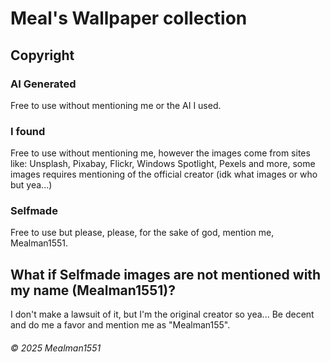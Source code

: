 # Meal's Wallpaper collection

## Copyright

### AI Generated

Free to use without mentioning me or the AI I used.

### I found

Free to use without mentioning me, however the images come from sites like: Unsplash, Pixabay, Flickr, Windows Spotlight, Pexels and more, some images requires mentioning of the official creator (idk what images or who but yea...)

### Selfmade

Free to use but please, please, for the sake of god, mention me, Mealman1551.

## What if Selfmade images are not mentioned with my name (Mealman1551)?

I don't make a lawsuit of it, but I'm the original creator so yea... Be decent and do me a favor and mention me as "Mealman155".

###### © 2025 Mealman1551
